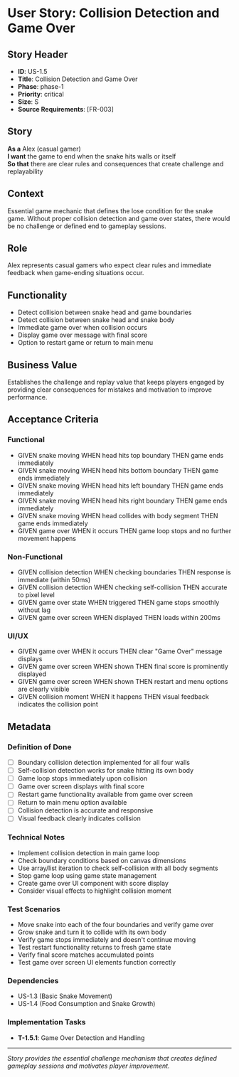 # User Story: Collision Detection and Game Over

## Story Header
- **ID**: US-1.5
- **Title**: Collision Detection and Game Over
- **Phase**: phase-1
- **Priority**: critical
- **Size**: S
- **Source Requirements**: [FR-003]

## Story
**As a** Alex (casual gamer)  
**I want** the game to end when the snake hits walls or itself  
**So that** there are clear rules and consequences that create challenge and replayability

## Context
Essential game mechanic that defines the lose condition for the snake game. Without proper collision detection and game over states, there would be no challenge or defined end to gameplay sessions.

## Role
Alex represents casual gamers who expect clear rules and immediate feedback when game-ending situations occur.

## Functionality
- Detect collision between snake head and game boundaries
- Detect collision between snake head and snake body
- Immediate game over when collision occurs
- Display game over message with final score
- Option to restart game or return to main menu

## Business Value
Establishes the challenge and replay value that keeps players engaged by providing clear consequences for mistakes and motivation to improve performance.

## Acceptance Criteria

### Functional
- GIVEN snake moving WHEN head hits top boundary THEN game ends immediately
- GIVEN snake moving WHEN head hits bottom boundary THEN game ends immediately
- GIVEN snake moving WHEN head hits left boundary THEN game ends immediately
- GIVEN snake moving WHEN head hits right boundary THEN game ends immediately
- GIVEN snake moving WHEN head collides with body segment THEN game ends immediately
- GIVEN game over WHEN it occurs THEN game loop stops and no further movement happens

### Non-Functional
- GIVEN collision detection WHEN checking boundaries THEN response is immediate (within 50ms)
- GIVEN collision detection WHEN checking self-collision THEN accurate to pixel level
- GIVEN game over state WHEN triggered THEN game stops smoothly without lag
- GIVEN game over screen WHEN displayed THEN loads within 200ms

### UI/UX
- GIVEN game over WHEN it occurs THEN clear "Game Over" message displays
- GIVEN game over screen WHEN shown THEN final score is prominently displayed
- GIVEN game over screen WHEN shown THEN restart and menu options are clearly visible
- GIVEN collision moment WHEN it happens THEN visual feedback indicates the collision point

## Metadata

### Definition of Done
- [ ] Boundary collision detection implemented for all four walls
- [ ] Self-collision detection works for snake hitting its own body
- [ ] Game loop stops immediately upon collision
- [ ] Game over screen displays with final score
- [ ] Restart game functionality available from game over screen
- [ ] Return to main menu option available
- [ ] Collision detection is accurate and responsive
- [ ] Visual feedback clearly indicates collision

### Technical Notes
- Implement collision detection in main game loop
- Check boundary conditions based on canvas dimensions
- Use array/list iteration to check self-collision with all body segments
- Stop game loop using game state management
- Create game over UI component with score display
- Consider visual effects to highlight collision moment

### Test Scenarios
- Move snake into each of the four boundaries and verify game over
- Grow snake and turn it to collide with its own body
- Verify game stops immediately and doesn't continue moving
- Test restart functionality returns to fresh game state
- Verify final score matches accumulated points
- Test game over screen UI elements function correctly

### Dependencies
- US-1.3 (Basic Snake Movement)
- US-1.4 (Food Consumption and Snake Growth)

### Implementation Tasks
- **T-1.5.1**: Game Over Detection and Handling

---

*Story provides the essential challenge mechanism that creates defined gameplay sessions and motivates player improvement.*